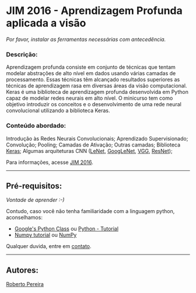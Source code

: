 # JIM 2016 - Aprendizagem Profunda aplicada a visão
*Por favor, instalar as ferramentas necessárias com antecedência.*

### **Descrição:**
Aprendizagem profunda consiste em conjunto de técnicas que tentam modelar abstrações de alto nível em dados usando várias camadas de processamento. Essas técnicas têm alcançado resultados superiores as técnicas de aprendizagem rasa em diversas áreas da visão computacional. Keras é uma biblioteca de aprendizagem profunda desenvolvida em Python capaz de modelar redes neurais em alto nível. O minicurso tem como objetivo introduzir os conceitos e o desenvolvimento de uma rede neural convolucional utilizando a biblioteca Keras.

### Conteúdo abordado:
 Introdução às Redes Neurais Convolucionais; Aprendizado Supervisionado; Convolução; Pooling; Camadas de Ativação; Outras camadas; Biblioteca [Keras](https://keras.io); Algumas arquiteturas CNN ([LeNet](http://yann.lecun.com/exdb/lenet/),  [GoogLeNet](https://arxiv.org/abs/1409.4842),  [VGG](https://arxiv.org/pdf/1409.1556.pdf), [ResNet](https://arxiv.org/abs/1512.03385));

Para informações, acesse [JIM 2016](http://nca.ufma.br/JIM2016).


----------

## Pré-requisitos: 
*Vontade de aprender  :-)*

Contudo, caso você não tenha familiaridade com a linguagem python, aconselhamos: 

 - [Google's Python Class](https://developers.google.com/edu/python/) ou [Python - Tutorial](https://www.tutorialspoint.com/python/)
 - [Numpy tutorial](http://www.labri.fr/perso/nrougier/teaching/numpy/numpy.html) ou [NumPy](https://training.enthought.com/course/NUMPY)

Qualquer duvida, entre em [contato](mailto:robertomatheuspp@gmail.com).

----------
## Autores:
[Roberto Pereira](http://buscatextual.cnpq.br/buscatextual/visualizacv.do?id=K8743998Y2)

